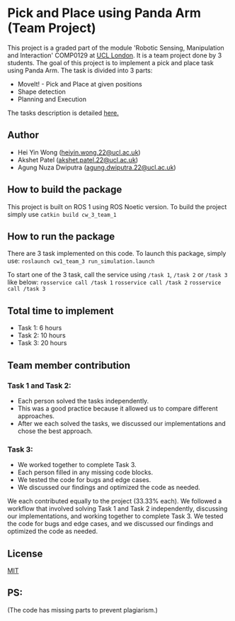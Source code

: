# Pick and Place using Panda Arm (Team Project)
This project is a graded part of the module 'Robotic Sensing, Manipulation and Interaction' COMP0129 at [UCL London](https://www.ucl.ac.uk/). It is a team project done by 3 students. The goal of this project is to implement a pick and place task using Panda Arm. The task is divided into 3 parts:
* MoveIt! - Pick and Place at given positions
* Shape detection
* Planning and Execution

The tasks description is detailed [here.](Task_Description.pdf)

## Author
* Hei Yin Wong (heiyin.wong.22@ucl.ac.uk)
* Akshet Patel (akshet.patel.22@ucl.ac.uk)
* Agung Nuza Dwiputra (agung.dwiputra.22@ucl.ac.uk)

## How to build the package
This project is built on ROS 1 using ROS Noetic version. 
To build the project simply use 
`catkin build cw_3_team_1`

## How to run the package
There are 3 task implemented on this code. To launch this package, simply use:
`roslaunch cw1_team_3 run_simulation.launch`

To start one of the 3 task, call the service using `/task 1`, `/task 2` or `/task 3` like below:
`rosservice call /task 1`
`rosservice call /task 2`
`rosservice call /task 3`

## Total time to implement
* Task 1: 6 hours
* Task 2: 10 hours
* Task 3: 20 hours

## Team member contribution
### Task 1 and Task 2:
* Each person solved the tasks independently.
* This was a good practice because it allowed us to compare different approaches.
* After we each solved the tasks, we discussed our implementations and chose the best approach.

### Task 3:
* We worked together to complete Task 3.
* Each person filled in any missing code blocks.
* We tested the code for bugs and edge cases.
* We discussed our findings and optimized the code as needed.

We each contributed equally to the project (33.33% each). We followed a workflow that involved solving Task 1 and Task 2 independently, discussing our implementations, and working together to complete Task 3. We tested the code for bugs and edge cases, and we discussed our findings and optimized the code as needed.

## License 
[MIT](LICENSE.md)

## PS:
(The code has missing parts to prevent plagiarism.)